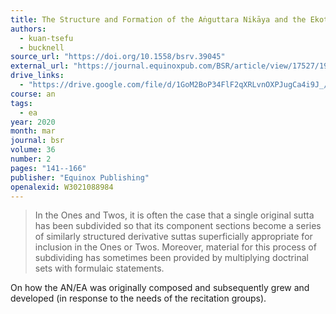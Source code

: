 ```yaml
---
title: The Structure and Formation of the Aṅguttara Nikāya and the Ekottarika Āgama"
authors:
  - kuan-tsefu
  - bucknell
source_url: "https://doi.org/10.1558/bsrv.39045"
external_url: "https://journal.equinoxpub.com/BSR/article/view/17527/19950"
drive_links:
  - "https://drive.google.com/file/d/1GoM2BoP34FlF2qXRLvnOXPJugCa4i9J_/view?usp=drivesdk"
course: an
tags:
  - ea
year: 2020
month: mar
journal: bsr
volume: 36
number: 2
pages: "141--166"
publisher: "Equinox Publishing"
openalexid: W3021088984
---
```


> In the Ones and Twos, it is often the case that a single original sutta has been subdivided so that its component sections become a series of similarly structured derivative suttas superficially appropriate for inclusion in the Ones or Twos.
> Moreover, material for this process of subdividing has sometimes been provided by multiplying doctrinal sets with formulaic statements.

On how the AN/EA was originally composed and subsequently grew and developed (in response to the needs of the recitation groups).
